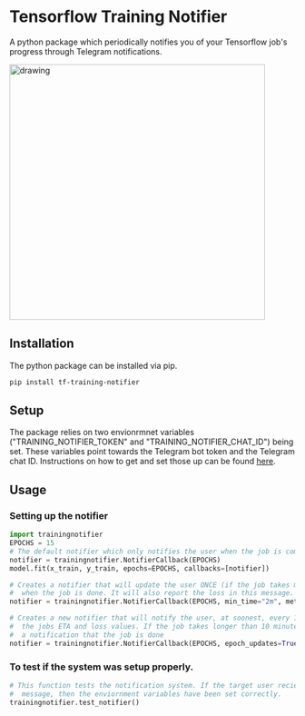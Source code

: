 # Tensorflow Training Notifier

A python package which periodically notifies you of your Tensorflow job's progress through Telegram notifications.

<img src="https://user-images.githubusercontent.com/21147581/210123460-1e33c999-8f6a-44bc-a953-6e258d7516fb.jpg" alt="drawing" width="450"/>

## Installation

The python package can be installed via pip.

```bash
pip install tf-training-notifier
```

## Setup

The package relies on two envionrmnet variables ("TRAINING_NOTIFIER_TOKEN" and "TRAINING_NOTIFIER_CHAT_ID") being set. These variables point towards the Telegram bot token and the Telegram chat ID. Instructions on how to get and set those up can be found [here](https://bart1259.github.io/tf-training-notifier/).

## Usage

### Setting up the notifier

```python
import trainingnotifier
EPOCHS = 15
# The default notifier which only notifies the user when the job is completed.
notifier = trainingnotifier.NotifierCallback(EPOCHS)
model.fit(x_train, y_train, epochs=EPOCHS, callbacks=[notifier])
```

```python
# Creates a notifier that will update the user ONCE (if the job takes more than 2 minutes) 
#  when the job is done. It will also report the loss in this message.
notifier = trainingnotifier.NotifierCallback(EPOCHS, min_time="2m", metrics=["loss"])
```

```python
# Creates a new notifier that will notify the user, at soonest, every 10 minutes with 
#  the jobs ETA and loss values. If the job takes longer than 10 minutes than it will send 
#  a notification that the job is done
notifier = trainingnotifier.NotifierCallback(EPOCHS, epoch_updates=True, min_time="10m", metrics=["loss"])
```

### To test if the system was setup properly.

```python
# This function tests the notification system. If the target user recieves a Telegram test 
#  message, then the enviornment variables have been set correctly.
trainingnotifier.test_notifier()
```
